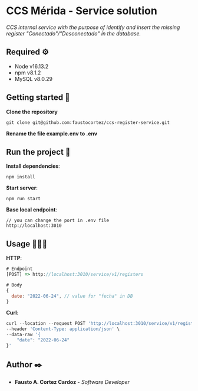 # CCS Mérida - Service solution
_CCS internal service with the purpose of identify and insert the missing register "Conectado"/"Desconectado" in the database._

## Required ⚙️

* Node v16.13.2
* npm v8.1.2
* MySQL v8.0.29

## Getting started 🔧

__Clone the repository__
```
git clone git@github.com:faustocortez/ccs-register-service.git
```

__Rename the file example.env to .env__

## Run the project 🚀

__Install dependencies__:
```
npm install
```

__Start server__:
```
npm run start
```

__Base local endpoint__:
```
// you can change the port in .env file
http://localhost:3010
```

## Usage 👨🏻‍💻

__HTTP__:
```js
# Endpoint
[POST] => http://localhost:3010/service/v1/registers

# Body
{
  date: "2022-06-24", // value for "fecha" in DB
}
```
__Curl__:
```js
curl --location --request POST 'http://localhost:3010/service/v1/registers' \
--header 'Content-Type: application/json' \
--data-raw '{
    "date": "2022-06-24"
}'
```



## Author ✒️

* **Fausto A. Cortez Cardoz** - *Software Developer*